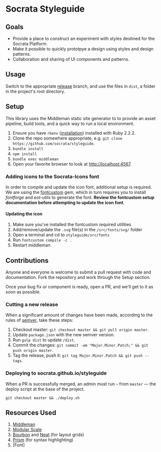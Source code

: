 # Socrata Styleguide
## Goals
- Provide a place to construct an experiment with styles destined for the Socrata Platform.
- Make it possible to quickly prototpye a design using styles and design patterns.
- Collaboration and sharing of UI components and patterns.

## Usage
Switch to the appropriate [release](https://github.com/socrata/styleguide/releases) branch, and use the files in `dist`, a folder in the project's root directory.

## Setup
This library uses the Middleman static site generator to to provide an asset pipeline, build tools, and a quick way to run a local environment.

1. Ensure you have `rbenv` ([installation](https://github.com/sstephenson/rbenv#installation)) installed with Ruby 2.2.2.
2. Clone the repo somewhere appropriate, e.g. `git clone https://github.com/socrata/styleguide`.
3. `bundle install`
4. `npm install`
5. `bundle exec middleman`
6. Open your favorite browser to look at [http://localhost:4567](http://localhost:4567).

### Adding icons to the Socrata-Icons font
In order to compile and update the icon font, additional setup is required. We are using the [fontcustom](https://github.com/FontCustom/fontcustom) gem, which in turn requires you to install _fontforge_ and _eot-utils_ to generate the font. **Review the fontcustom setup documentation before attempting to update the icon font**.

#### Updating the icon
1. Make sure you've installed the fontcustom required utilities
2. Add/remove/update the `.svg` file(s) in the `/src/fonts/svg/` folder
3. Open a terminal and cd to `styleguide/src/fonts`
4. Run `fontcustom compile -c .`
5. Restart middleman

## Contributions
Anyone and everyone is welcome to submit a pull request with code and documentation. Fork the repository and work through the Setup section.

Once your bug fix or component is ready, open a PR, and we'll get to it as soon as possible.

### Cutting a new release
When a significant amount of changes have been made, according to the rules of [semver](http://semver.org/), take these steps:

1. Checkout master: `git checkout master && git pull origin master`.
2. Update `package.json` with the new semver version.
3. Run `gulp dist` to update `/dist`.
4. Commit the changes: `git commit -am "Major.Minor.Patch;" && git push origin master`.
5. Tag the release, push it: `git tag Major.Minor.Patch && git push --tags`.

### Deploying to socrata.github.io/styleguide
When a PR is successfully merged, an admin must run – from `master` — the deploy script at the base of the project.

`git checkout master && ./deploy.sh`

## Resources Used
1. [Middleman](https://middlemanapp.com/)
2. [Modular Scale](https://github.com/modularscale/modularscale-sass)
3. [Bourbon](http://bourbon.io/) and [Neat](http://neat.bourbon.io) (for layout grids)
4. [Prism](http://prismjs.com/) (for syntax highlighting)
5. [Font]
